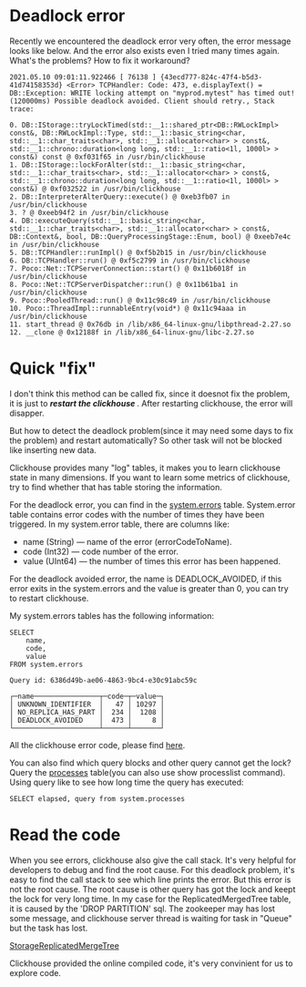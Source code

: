 # Deadlock error
Recently we encountered the deadlock error very often, the error message looks like below. And the error also exists even I tried many times again. What's the problems? How to fix it workaround?
```
2021.05.10 09:01:11.922466 [ 76138 ] {43ecd777-824c-47f4-b5d3-41d74158353d} <Error> TCPHandler: Code: 473, e.displayText() = DB::Exception: WRITE locking attempt on "myprod.mytest" has timed out! (120000ms) Possible deadlock avoided. Client should retry., Stack trace:

0. DB::IStorage::tryLockTimed(std::__1::shared_ptr<DB::RWLockImpl> const&, DB::RWLockImpl::Type, std::__1::basic_string<char, std::__1::char_traits<char>, std::__1::allocator<char> > const&, std::__1::chrono::duration<long long, std::__1::ratio<1l, 1000l> > const&) const @ 0xf031f65 in /usr/bin/clickhouse
1. DB::IStorage::lockForAlter(std::__1::basic_string<char, std::__1::char_traits<char>, std::__1::allocator<char> > const&, std::__1::chrono::duration<long long, std::__1::ratio<1l, 1000l> > const&) @ 0xf032522 in /usr/bin/clickhouse
2. DB::InterpreterAlterQuery::execute() @ 0xeb3fb07 in /usr/bin/clickhouse
3. ? @ 0xeeb94f2 in /usr/bin/clickhouse
4. DB::executeQuery(std::__1::basic_string<char, std::__1::char_traits<char>, std::__1::allocator<char> > const&, DB::Context&, bool, DB::QueryProcessingStage::Enum, bool) @ 0xeeb7e4c in /usr/bin/clickhouse
5. DB::TCPHandler::runImpl() @ 0xf5b2b15 in /usr/bin/clickhouse
6. DB::TCPHandler::run() @ 0xf5c2799 in /usr/bin/clickhouse
7. Poco::Net::TCPServerConnection::start() @ 0x11b6018f in /usr/bin/clickhouse
8. Poco::Net::TCPServerDispatcher::run() @ 0x11b61ba1 in /usr/bin/clickhouse
9. Poco::PooledThread::run() @ 0x11c98c49 in /usr/bin/clickhouse
10. Poco::ThreadImpl::runnableEntry(void*) @ 0x11c94aaa in /usr/bin/clickhouse
11. start_thread @ 0x76db in /lib/x86_64-linux-gnu/libpthread-2.27.so
12. __clone @ 0x12188f in /lib/x86_64-linux-gnu/libc-2.27.so

```

# Quick "fix"
I don't think this method can be called fix, since it doesnot fix the problem, it is just to <strong> <em>restart the clickhouse </em> </strong>. After restarting clickhouse, the error will disapper.

But how to detect the deadlock problem(since it may need some days to fix the problem) and restart automatically? So other task will not be blocked like inserting new data.

Clickhouse provides many "log" tables, it makes you to learn clickhouse state in many dimensions. If you want to learn some metrics of clickhouse, try to find whether that has table storing the information.

For the deadlock error, you can find in the [system.errors](!https://clickhouse.tech/docs/en/operations/system-tables/errors/) table. System.error table contains error codes with the number of times they have been triggered. In my system.error table, there are columns like:
* name (String) — name of the error (errorCodeToName).
* code (Int32) — code number of the error.
* value (UInt64) — the number of times this error has been happened.

For the deadlock avoided error, the name is DEADLOCK_AVOIDED, if this error exits in the system.errors and the value is greater than 0, you can try to restart clickhouse.

My system.errors tables has the following information:
```
SELECT
    name,
    code,
    value
FROM system.errors

Query id: 6386d49b-ae06-4863-9bc4-e30c91abc59c

┌─name────────────────┬─code─┬─value─┐
│ UNKNOWN_IDENTIFIER  │   47 │ 10297 │
│ NO_REPLICA_HAS_PART │  234 │  1208 │
│ DEADLOCK_AVOIDED    │  473 │     8 │
└─────────────────────┴──────┴───────┘
```
All the clickhouse error code, please find [here](!https://github.com/ClickHouse/ClickHouse/blob/0264124146f1d3377c448eac66975a112971417a/src/Common/ErrorCodes.cpp).

You can also find which query blocks and other query cannot get the lock? Query the [processes](!https://clickhouse.tech/docs/en/operations/system-tables/processes/) table(you can also use show processlist command). Using query like to see how long time the query has executed:

```
SELECT elapsed, query from system.processes
```

# Read the code
When you see errors, clickhouse also give the call stack. It's very helpful for developers to debug and find the root cause. For this deadlock problem, it's easy to find the call stack to see which line prints the error. But this error is not the root cause. The root cause is other query has got the lock and keept the lock for very long time. In my case for the ReplicatedMergedTree table, it is caused by the 'DROP PARTITION' sql. The zookeeper may has lost some message, and clickhouse server thread is waiting for task in "Queue" but the task has lost.

[StorageReplicatedMergeTree](https://clickhouse.tech/codebrowser/html_report/ClickHouse/src/Storages/StorageReplicatedMergeTree.cpp.html#_ZN2DB26StorageReplicatedMergeTree13dropPartitionERKNSt3__110shared_ptrINS_4IASTEEEbbNS2_INS_7ContextEEEb)

Clickhouse provided the online compiled code, it's very convinient for us to explore code.



